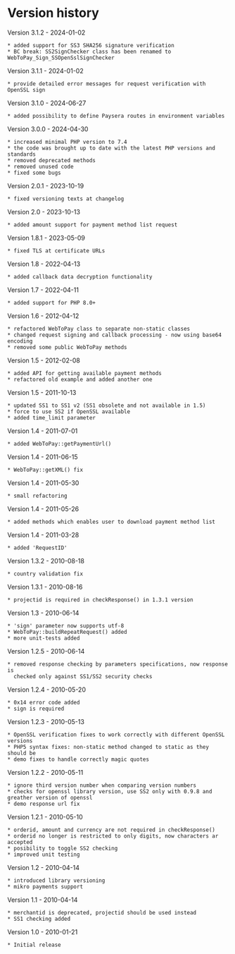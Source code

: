 Version history
===============
Version 3.1.2   - 2024-01-02

    * added support for SS3 SHA256 signature verification
    * BC break: SS2SignChecker class has been renamed to WebToPay_Sign_SSOpenSslSignChecker

Version 3.1.1   - 2024-01-02

    * provide detailed error messages for request verification with OpenSSL sign

Version 3.1.0   - 2024-06-27

    * added possibility to define Paysera routes in environment variables

Version 3.0.0   - 2024-04-30

    * increased minimal PHP version to 7.4
    * the code was brought up to date with the latest PHP versions and standards
    * removed deprecated methods
    * removed unused code
    * fixed some bugs

Version 2.0.1   - 2023-10-19

    * fixed versioning texts at changelog

Version 2.0     - 2023-10-13

    * added amount support for payment method list request

Version 1.8.1   - 2023-05-09

    * fixed TLS at certificate URLs

Version 1.8     - 2022-04-13

    * added callback data decryption functionality

Version 1.7     - 2022-04-11

    * added support for PHP 8.0+

Version 1.6     - 2012-04-12

    * refactored WebToPay class to separate non-static classes
    * changed request signing and callback processing - now using base64 encoding
    * removed some public WebToPay methods

Version 1.5     - 2012-02-08

    * added API for getting available payment methods
    * refactored old example and added another one

Version 1.5		- 2011-10-13

	* updated SS1 to SS1 v2 (SS1 obsolete and not available in 1.5)
	* force to use SS2 if OpenSSL available
	* added time_limit parameter

Version 1.4		- 2011-07-01

	* added WebToPay::getPaymentUrl()

Version 1.4		- 2011-06-15

	* WebToPay::getXML() fix

Version 1.4		- 2011-05-30

	* small refactoring

Version 1.4		- 2011-05-26

	* added methods which enables user to download payment method list

Version 1.4		- 2011-03-28

	* added 'RequestID'

Version 1.3.2   - 2010-08-18

    * country validation fix

Version 1.3.1   - 2010-08-16

    * projectid is required in checkResponse() in 1.3.1 version

Version 1.3     - 2010-06-14

    * 'sign' parameter now supports utf-8
    * WebToPay::buildRepeatRequest() added
    * more unit-tests added

Version 1.2.5   - 2010-06-14

    * removed response checking by parameters specifications, now response is
      checked only against SS1/SS2 security checks


Version 1.2.4   - 2010-05-20

    * 0x14 error code added
    * sign is required

Version 1.2.3   - 2010-05-13

    * OpenSSL verification fixes to work correctly with different OpenSSL versions
    * PHP5 syntax fixes: non-static method changed to static as they should be
    * demo fixes to handle correctly magic quotes

Version 1.2.2   - 2010-05-11

    * ignore third version number when comparing version numbers
    * checks for openssl library version, use SS2 only with 0.9.8 and greather version of openssl
    * demo response url fix

Version 1.2.1   - 2010-05-10

    * orderid, amount and currency are not required in checkResponse()
    * orderid no longer is restricted to only digits, now characters ar accepted
    * posibility to toggle SS2 checking
    * improved unit testing

Version 1.2     - 2010-04-14

    * introduced library versioning
    * mikro payments support

Version 1.1     - 2010-04-14

    * merchantid is deprecated, projectid should be used instead
    * SS1 checking added

Version 1.0     - 2010-01-21

    * Initial release
